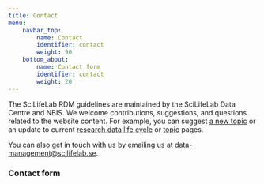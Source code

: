 ```yaml
---
title: Contact
menu:
    navbar_top:
        name: Contact
        identifier: contact
        weight: 90
    bottom_about:
        name: Contact form
        identifier: contact
        weight: 20
---
```


The SciLifeLab RDM guidelines are maintained by the SciLifeLab Data Centre and NBIS. We welcome contributions, suggestions, and questions related to the website content. For example, you can suggest [a new topic](/topics/) or an update to current [research data life cycle](/data-life-cycle/) or [topic](/topics/) pages.

You can also get in touch with us by emailing us at [data-management@scilifelab.se](mailto:data-management@scilifelab.se).

### Contact form
